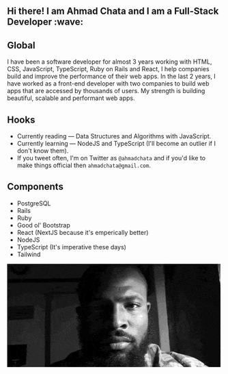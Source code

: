 <h2> Hi there! I am Ahmad Chata and I am a Full-Stack Developer :wave:</h2>

## Global

<!-- I am currently working at [The Nigerian Army](https://army.mil.ng) Cyber Warfare Command and No! I don't stop missiles. I build, maintain and improve the performance of web apps. I was previously at a startup [Insurpass](https://insurpass.com) as a front-end developer, I built and maintained the company's merchant and admin dashboards that had thousands of users. It might not be much but...pheww!!! -->

I have been a software developer for almost 3 years working with HTML, CSS, JavaScript, TypeScript, Ruby on Rails and React, I help companies build and improve the performance of their web apps. In the last 2 years, I have worked as a front-end developer with two companies to build web apps that are accessed by thousands of users. My strength is building beautiful, scalable and performant web apps.

## Hooks

- Currently reading — Data Structures and Algorithms with JavaScript.
- Currently learning — NodeJS and TypeScript (I'll become an outlier if I don't know them).
- If you tweet often, I'm on Twitter as `@ahmadchata` and if you'd like to make things official then `ahmadchata@gmail.com`.

## Components

- PostgreSQL
- Rails
- Ruby
- Good ol' Bootstrap
- React (NextJS because it's emperically better)
- NodeJS
- TypeScript (It's imperative these days)
- Tailwind

[![Header](https://github.com/ahmadchata/ahmadchata/blob/main/image/image.gif)](https://www.ahmadchata.com/)
